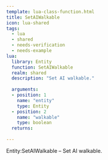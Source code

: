 ```yaml
---
template: lua-class-function.html
title: SetAIWalkable
icon: lua-shared
tags:
  - lua
  - shared
  - needs-verification
  - needs-example
lua:
  library: Entity
  function: SetAIWalkable
  realm: shared
  description: "Set AI walkable."
  
  arguments:
  - position: 1
    name: "entity"
    type: Entity
  - position: 2
    name: "walkable"
    type: boolean
  returns:
    
---
```


<div class="lua__search__keywords">
Entity:SetAIWalkable &#x2013; Set AI walkable.
</div>
